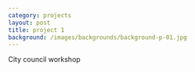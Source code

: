 ```yaml
---
category: projects
layout: post
title: project 1
background: /images/backgrounds/background-p-01.jpg
---
```

City council workshop